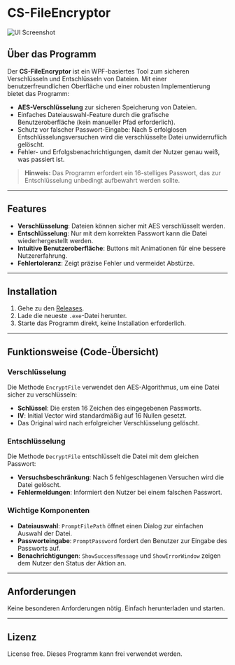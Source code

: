 # CS-FileEncryptor

![UI Screenshot](path-to-screenshot.png) <!-- Replace with actual path to the screenshot -->

## Über das Programm
Der **CS-FileEncryptor** ist ein WPF-basiertes Tool zum sicheren Verschlüsseln und Entschlüsseln von Dateien. Mit einer benutzerfreundlichen Oberfläche und einer robusten Implementierung bietet das Programm:

- **AES-Verschlüsselung** zur sicheren Speicherung von Dateien.
- Einfaches Dateiauswahl-Feature durch die grafische Benutzeroberfläche (kein manueller Pfad erforderlich).
- Schutz vor falscher Passwort-Eingabe: Nach 5 erfolglosen Entschlüsselungsversuchen wird die verschlüsselte Datei unwiderruflich gelöscht.
- Fehler- und Erfolgsbenachrichtigungen, damit der Nutzer genau weiß, was passiert ist.

> **Hinweis:** Das Programm erfordert ein 16-stelliges Passwort, das zur Entschlüsselung unbedingt aufbewahrt werden sollte.

---

## Features
- **Verschlüsselung**: Dateien können sicher mit AES verschlüsselt werden.
- **Entschlüsselung**: Nur mit dem korrekten Passwort kann die Datei wiederhergestellt werden.
- **Intuitive Benutzeroberfläche**: Buttons mit Animationen für eine bessere Nutzererfahrung.
- **Fehlertoleranz**: Zeigt präzise Fehler und vermeidet Abstürze.

---

## Installation
1. Gehe zu den [Releases](#).
2. Lade die neueste `.exe`-Datei herunter.
3. Starte das Programm direkt, keine Installation erforderlich.

---

## Funktionsweise (Code-Übersicht)

### Verschlüsselung
Die Methode `EncryptFile` verwendet den AES-Algorithmus, um eine Datei sicher zu verschlüsseln:
- **Schlüssel**: Die ersten 16 Zeichen des eingegebenen Passworts.
- **IV**: Initial Vector wird standardmäßig auf 16 Nullen gesetzt.
- Das Original wird nach erfolgreicher Verschlüsselung gelöscht.

### Entschlüsselung
Die Methode `DecryptFile` entschlüsselt die Datei mit dem gleichen Passwort:
- **Versuchsbeschränkung**: Nach 5 fehlgeschlagenen Versuchen wird die Datei gelöscht.
- **Fehlermeldungen**: Informiert den Nutzer bei einem falschen Passwort.

### Wichtige Komponenten
- **Dateiauswahl**: `PromptFilePath` öffnet einen Dialog zur einfachen Auswahl der Datei.
- **Passworteingabe**: `PromptPassword` fordert den Benutzer zur Eingabe des Passworts auf.
- **Benachrichtigungen**: `ShowSuccessMessage` und `ShowErrorWindow` zeigen dem Nutzer den Status der Aktion an.

---

## Anforderungen
Keine besonderen Anforderungen nötig. Einfach herunterladen und starten.

---

## Lizenz
License free. Dieses Programm kann frei verwendet werden.

